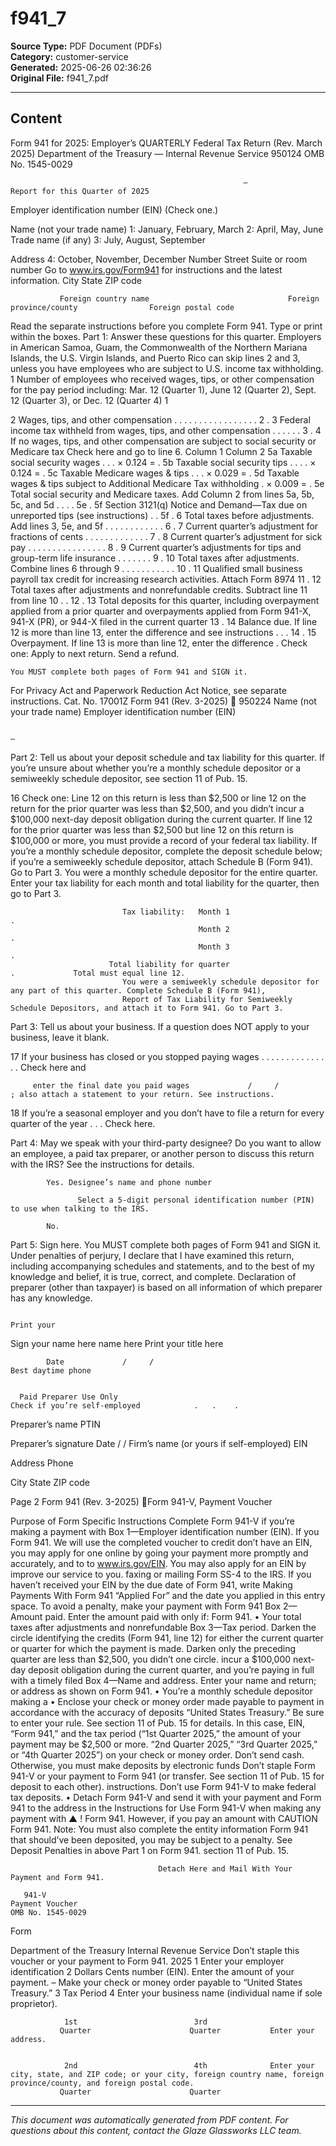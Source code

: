 ﻿# f941_7

**Source Type:** PDF Document (PDFs)  
**Category:** customer-service  
**Generated:** 2025-06-26 02:36:26  
**Original File:** f941_7.pdf

---

## Content

Form   941 for 2025: Employer’s QUARTERLY Federal Tax Return
(Rev. March 2025)                           Department of the Treasury — Internal Revenue Service
                                                                                                                                                                                  950124
                                                                                                                                                                             OMB No. 1545-0029

                                                        —                                                                                      Report for this Quarter of 2025
  Employer identification number (EIN)
                                                                                                                                               (Check one.)

  Name (not your trade name)                                                                                                                       1: January, February, March
                                                                                                                                                   2: April, May, June
  Trade name (if any)
                                                                                                                                                   3: July, August, September

  Address                                                                                                                                          4: October, November, December
               Number                    Street                                                      Suite or room number
                                                                                                                                               Go to www.irs.gov/Form941 for
                                                                                                                                               instructions and the latest information.
               City                                                                  State                      ZIP code




               Foreign country name                               Foreign province/county                Foreign postal code


Read the separate instructions before you complete Form 941. Type or print within the boxes.
Part 1:       Answer these questions for this quarter. Employers in American Samoa, Guam, the Commonwealth of the Northern
              Mariana Islands, the U.S. Virgin Islands, and Puerto Rico can skip lines 2 and 3, unless you have employees who are
              subject to U.S. income tax withholding.
  1      Number of employees who received wages, tips, or other compensation for the pay period
         including: Mar. 12 (Quarter 1), June 12 (Quarter 2), Sept. 12 (Quarter 3), or Dec. 12 (Quarter 4)                                        1

  2      Wages, tips, and other compensation                  .     .    .   .   .       .   .   .   .      .     .   .    .   .   .   .   .      2                                    .
  3      Federal income tax withheld from wages, tips, and other compensation .                                            .   .   .   .   .      3                                    .
  4      If no wages, tips, and other compensation are subject to social security or Medicare tax                                                        Check here and go to line 6.
                                                                        Column 1                                               Column 2
  5a     Taxable social security wages .                .                            .           × 0.124 =                                 .
  5b     Taxable social security tips .             .   .                            .           × 0.124 =                                 .
  5c     Taxable Medicare wages & tips .                .                            .           × 0.029 =                                 .
  5d     Taxable wages & tips subject to
         Additional Medicare Tax withholding                                         .           × 0.009 =                                 .
  5e     Total social security and Medicare taxes. Add Column 2 from lines 5a, 5b, 5c, and 5d .                                    .   .   .     5e                                    .
  5f     Section 3121(q) Notice and Demand—Tax due on unreported tips (see instructions)                                               .   .      5f                                   .
  6      Total taxes before adjustments. Add lines 3, 5e, and 5f .                           .   .   .      .     .   .    .   .   .   .   .      6                                    .
  7      Current quarter’s adjustment for fractions of cents .                           .   .   .   .      .     .   .    .   .   .   .   .      7                                    .
  8      Current quarter’s adjustment for sick pay .                     .   .   .       .   .   .   .      .     .   .    .   .   .   .   .      8                                    .
  9      Current quarter’s adjustments for tips and group-term life insurance .                                       .    .   .   .   .   .      9                                    .
 10      Total taxes after adjustments. Combine lines 6 through 9                            .   .   .      .     .   .    .   .   .   .   .     10                                    .
 11      Qualified small business payroll tax credit for increasing research activities. Attach Form 8974                                        11                                    .
 12      Total taxes after adjustments and nonrefundable credits. Subtract line 11 from line 10 .                                          .     12                                    .
 13      Total deposits for this quarter, including overpayment applied from a prior quarter and
         overpayments applied from Form 941-X, 941-X (PR), or 944-X filed in the current quarter                                                 13                                    .
 14      Balance due. If line 12 is more than line 13, enter the difference and see instructions                                   .   .   .     14                                    .
 15      Overpayment. If line 13 is more than line 12, enter the difference                                                .       Check one:            Apply to next return.    Send a refund.


    You MUST complete both pages of Form 941 and SIGN it.
For Privacy Act and Paperwork Reduction Act Notice, see separate instructions.                                                     Cat. No. 17001Z                     Form 941 (Rev. 3-2025)
                                                                                                                                                                    950224
Name (not your trade name)                                                                                              Employer identification number (EIN)

                                                                                                                                   –
Part 2:      Tell us about your deposit schedule and tax liability for this quarter.
If you’re unsure about whether you’re a monthly schedule depositor or a semiweekly schedule depositor, see section 11 of Pub. 15.

 16 Check one:               Line 12 on this return is less than $2,500 or line 12 on the return for the prior quarter was less than $2,500,
                             and you didn’t incur a $100,000 next-day deposit obligation during the current quarter. If line 12 for the prior
                             quarter was less than $2,500 but line 12 on this return is $100,000 or more, you must provide a record of your
                             federal tax liability. If you’re a monthly schedule depositor, complete the deposit schedule below; if you’re a
                             semiweekly schedule depositor, attach Schedule B (Form 941). Go to Part 3.
                             You were a monthly schedule depositor for the entire quarter. Enter your tax liability for each month and total
                             liability for the quarter, then go to Part 3.

                             Tax liability:   Month 1                                       .
                                              Month 2                                       .
                                              Month 3                                       .
                          Total liability for quarter                                       .             Total must equal line 12.
                             You were a semiweekly schedule depositor for any part of this quarter. Complete Schedule B (Form 941),
                             Report of Tax Liability for Semiweekly Schedule Depositors, and attach it to Form 941. Go to Part 3.
Part 3:      Tell us about your business. If a question does NOT apply to your business, leave it blank.

 17      If your business has closed or you stopped paying wages .                 .    .   .     .   .    .   .    .     .    .   .   .   .   .       Check here and

         enter the final date you paid wages             /     /            ; also attach a statement to your return. See instructions.

 18      If you’re a seasonal employer and you don’t have to file a return for every quarter of the year .                                 .   .       Check here.

Part 4:      May we speak with your third-party designee?
         Do you want to allow an employee, a paid tax preparer, or another person to discuss this return with the IRS? See the instructions
         for details.

            Yes. Designee’s name and phone number

                   Select a 5-digit personal identification number (PIN) to use when talking to the IRS.

            No.
Part 5:      Sign here. You MUST complete both pages of Form 941 and SIGN it.
  Under penalties of perjury, I declare that I have examined this return, including accompanying schedules and statements, and to the best of my knowledge
  and belief, it is true, correct, and complete. Declaration of preparer (other than taxpayer) is based on all information of which preparer has any knowledge.

                                                                                                Print your
  Sign your                                                                                     name here
  name here                                                                                     Print your
                                                                                                title here


            Date             /     /                                                            Best daytime phone


      Paid Preparer Use Only                                                                                       Check if you’re self-employed            .   .    .

  Preparer’s name                                                                                                       PTIN


  Preparer’s signature                                                                                                  Date                       /   /
  Firm’s name (or yours
  if self-employed)                                                                                                     EIN

  Address                                                                                                               Phone

  City                                                                                 State                            ZIP code



Page 2                                                                                                                                                 Form 941 (Rev. 3-2025)
Form 941-V,
Payment Voucher

Purpose of Form                                                                             Specific Instructions
Complete Form 941-V if you’re making a payment with                                         Box 1—Employer identification number (EIN). If you
Form 941. We will use the completed voucher to credit                                       don’t have an EIN, you may apply for one online by going
your payment more promptly and accurately, and to                                           to www.irs.gov/EIN. You may also apply for an EIN by
improve our service to you.                                                                 faxing or mailing Form SS-4 to the IRS. If you haven’t
                                                                                            received your EIN by the due date of Form 941, write
Making Payments With Form 941                                                               “Applied For” and the date you applied in this entry space.
To avoid a penalty, make your payment with Form 941                                         Box 2—Amount paid. Enter the amount paid with
only if:                                                                                    Form 941.
• Your total taxes after adjustments and nonrefundable                                      Box 3—Tax period. Darken the circle identifying the
credits (Form 941, line 12) for either the current quarter or                               quarter for which the payment is made. Darken only
the preceding quarter are less than $2,500, you didn’t                                      one circle.
incur a $100,000 next-day deposit obligation during the
current quarter, and you’re paying in full with a timely filed                              Box 4—Name and address. Enter your name and
return; or                                                                                  address as shown on Form 941.
• You’re a monthly schedule depositor making a                                              • Enclose your check or money order made payable to
payment in accordance with the accuracy of deposits                                         “United States Treasury.” Be sure to enter your
rule. See section 11 of Pub. 15 for details. In this case,                                  EIN, “Form 941,” and the tax period (“1st Quarter 2025,”
the amount of your payment may be $2,500 or more.                                           “2nd Quarter 2025,” “3rd Quarter 2025,” or “4th Quarter
                                                                                            2025”) on your check or money order. Don’t send cash.
    Otherwise, you must make deposits by electronic funds                                   Don’t staple Form 941-V or your payment to Form 941 (or
transfer. See section 11 of Pub. 15 for deposit                                             to each other).
instructions. Don’t use Form 941-V to make federal tax
deposits.                                                                                   • Detach Form 941-V and send it with your payment
                                                                                            and Form 941 to the address in the Instructions for
         Use Form 941-V when making any payment with
 ▲  ! Form 941. However, if you pay an amount with
 CAUTION
                                                                                            Form 941.
                                                                                            Note: You must also complete the entity information
         Form 941 that should’ve been deposited, you
may be subject to a penalty. See Deposit Penalties in                                       above Part 1 on Form 941.
section 11 of Pub. 15.




                                     Detach Here and Mail With Your Payment and Form 941.

       941-V                                                          Payment Voucher                                                                          OMB No. 1545-0029
Form




Department of the Treasury
Internal Revenue Service
                                                      Don’t staple this voucher or your payment to Form 941.                                                     2025
  1    Enter your employer identification                 2                                                                                          Dollars                   Cents
       number (EIN).
                                                              Enter the amount of your payment.
                –                                             Make your check or money order payable to “United States Treasury.”
  3 Tax Period                                            4 Enter your business name (individual name if sole proprietor).

                1st                          3rd
               Quarter                      Quarter           Enter your address.


                2nd                          4th              Enter your city, state, and ZIP code; or your city, foreign country name, foreign province/county, and foreign postal code.
               Quarter                      Quarter

---

*This document was automatically generated from PDF content. For questions about this content, contact the Glaze Glassworks LLC team.*
